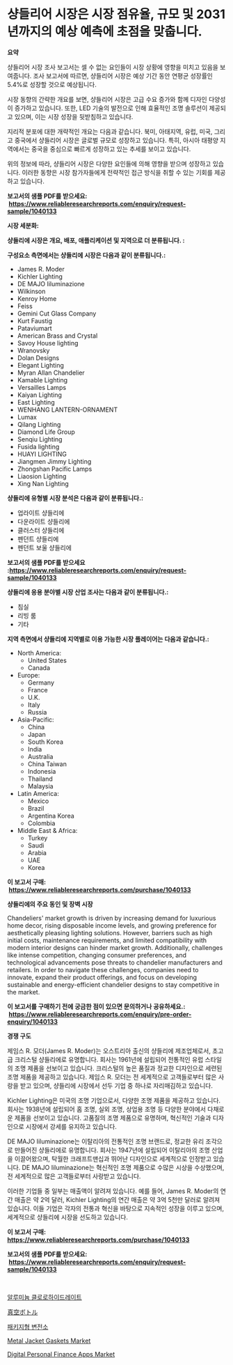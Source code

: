 <p><h1>샹들리어 시장은 시장 점유율, 규모 및 2031년까지의 예상 예측에 초점을 맞춥니다.</h1></p><p><strong>요약</strong></p>
<p><p>샹들리어 시장 조사 보고서는 셀 수 없는 요인들이 시장 상황에 영향을 미치고 있음을 보여줍니다. 조사 보고서에 따르면, 샹들리어 시장은 예상 기간 동안 연평균 성장률인 5.4%로 성장할 것으로 예상됩니다. </p><p>시장 동향의 간략한 개요를 보면, 샹들리어 시장은 고급 수요 증가와 함께 디자인 다양성이 증가하고 있습니다. 또한, LED 기술의 발전으로 인해 효율적인 조명 솔루션이 제공되고 있으며, 이는 시장 성장을 뒷받침하고 있습니다.</p><p>지리적 분포에 대한 개략적인 개요는 다음과 같습니다. 북미, 아태지역, 유럽, 미국, 그리고 중국에서 샹들리어 시장은 글로벌 규모로 성장하고 있습니다. 특히, 아시아 태평양 지역에서는 중국을 중심으로 빠르게 성장하고 있는 추세를 보이고 있습니다.</p><p>위의 정보에 따라, 샹들리어 시장은 다양한 요인들에 의해 영향을 받으며 성장하고 있습니다. 이러한 동향은 시장 참가자들에게 전략적인 접근 방식을 취할 수 있는 기회를 제공하고 있습니다.</p></p>
<p><strong>보고서의 샘플 PDF를 받으세요: &nbsp;<a href="https://www.reliableresearchreports.com/enquiry/request-sample/1040133">https://www.reliableresearchreports.com/enquiry/request-sample/1040133</a></strong></p>
<p><strong>시장 세분화:</strong></p>
<p><strong> 샹들리에 시장은 개요, 배포, 애플리케이션 및 지역으로 더 분류됩니다. :</strong></p>
<p><strong>구성요소 측면에서는 샹들리에 시장은 다음과 같이 분류됩니다.:</strong></p>
<p><ul><li>James R. Moder</li><li>Kichler Lighting</li><li>DE MAJO Iiluminazione</li><li>Wilkinson</li><li>Kenroy Home</li><li>Feiss</li><li>Gemini Cut Glass Company</li><li>Kurt Faustig</li><li>Pataviumart</li><li>American Brass and Crystal</li><li>Savoy House lighting</li><li>Wranovsky</li><li>Dolan Designs</li><li>Elegant Lighting</li><li>Myran Allan Chandelier</li><li>Kamable Lighting</li><li>Versailles Lamps</li><li>Kaiyan Lighting</li><li>East Lighting</li><li>WENHANG LANTERN-ORNAMENT</li><li>Lumax</li><li>Qilang Lighting</li><li>Diamond Life Group</li><li>Senqiu Lighting</li><li>Fusida lighting</li><li>HUAYI LIGHTING</li><li>Jiangmen Jimmy Lighting</li><li>Zhongshan Pacific Lamps</li><li>Liaosion Lighting</li><li>Xing Nan Lighting</li></ul></p>
<p><strong> 샹들리에 유형별 시장 분석은 다음과 같이 분류됩니다.:</strong></p>
<p><ul><li>업라이트 샹들리에</li><li>다운라이트 샹들리에</li><li>클러스터 샹들리에</li><li>펜던트 샹들리에</li><li>펜던트 보울 샹들리에</li></ul></p>
<p><strong>보고서의 샘플 PDF를 받으세요 :<a href="https://www.reliableresearchreports.com/enquiry/request-sample/1040133">https://www.reliableresearchreports.com/enquiry/request-sample/1040133</a></strong></p>
<p><strong> 샹들리에 응용 분야별 시장 산업 조사는 다음과 같이 분류됩니다.:</strong></p>
<p><ul><li>침실</li><li>리빙 룸</li><li>기타</li></ul></p>
<p><strong>지역 측면에서 샹들리에 지역별로 이용 가능한 시장 플레이어는 다음과 같습니다.:</strong></p>
<p><ul>
    <li>
        North America:
        <ul>
            <li>United States</li>
            <li>Canada</li>
        </ul>
    </li>
    <li>
        Europe:
        <ul>
            <li>Germany</li>
            <li>France</li>
            <li>U.K.</li>
            <li>Italy</li>
            <li>Russia</li>
        </ul>
    </li>
    <li>
        Asia-Pacific:
        <ul>
            <li>China</li>
            <li>Japan</li>
            <li>South Korea</li>
            <li>India</li>
            <li>Australia</li>
            <li>China Taiwan</li>
            <li>Indonesia</li>
            <li>Thailand</li>
            <li>Malaysia</li>
        </ul>
    </li>
    <li>
        Latin America:
        <ul>
            <li>Mexico</li>
            <li>Brazil</li>
            <li>Argentina Korea</li>
            <li>Colombia</li>
        </ul>
    </li>
    <li>
        Middle East & Africa:
        <ul>
            <li>Turkey</li>
            <li>Saudi</li>
            <li>Arabia</li>
            <li>UAE</li>
            <li>Korea</li>
        </ul>
    </li>
    </ul></p>
<p><strong>이 보고서 구매: &nbsp;<a href="https://www.reliableresearchreports.com/purchase/1040133">https://www.reliableresearchreports.com/purchase/1040133</a></strong></p>
<p><strong>샹들리에의 주요 동인 및 장벽 시장</strong></p>
<p><p>Chandeliers' market growth is driven by increasing demand for luxurious home decor, rising disposable income levels, and growing preference for aesthetically pleasing lighting solutions. However, barriers such as high initial costs, maintenance requirements, and limited compatibility with modern interior designs can hinder market growth. Additionally, challenges like intense competition, changing consumer preferences, and technological advancements pose threats to chandelier manufacturers and retailers. In order to navigate these challenges, companies need to innovate, expand their product offerings, and focus on developing sustainable and energy-efficient chandelier designs to stay competitive in the market.</p></p>
<p><strong>이 보고서를 구매하기 전에 궁금한 점이 있으면 문의하거나 공유하세요.: &nbsp;<a href="https://www.reliableresearchreports.com/enquiry/pre-order-enquiry/1040133">https://www.reliableresearchreports.com/enquiry/pre-order-enquiry/1040133</a></strong></p>
<p><strong>경쟁 구도</strong></p>
<p><p>제임스 R. 모더(James R. Moder)는 오스트리아 출신의 샹들리에 제조업체로서, 초고급 크리스털 샹들리에로 유명합니다. 회사는 1961년에 설립되어 전통적인 유럽 스타일의 조명 제품을 선보이고 있습니다. 크리스털의 높은 품질과 정교한 디자인으로 세련된 조명 제품을 제공하고 있습니다. 제임스 R. 모더는 전 세계적으로 고객들로부터 많은 사랑을 받고 있으며, 샹들리에 시장에서 선두 기업 중 하나로 자리매김하고 있습니다.</p><p>Kichler Lighting은 미국의 조명 기업으로서, 다양한 조명 제품을 제공하고 있습니다. 회사는 1938년에 설립되어 홈 조명, 실외 조명, 상업용 조명 등 다양한 분야에서 다채로운 제품을 선보이고 있습니다. 고품질의 조명 제품으로 유명하며, 혁신적인 기술과 디자인으로 시장에서 강세를 유지하고 있습니다.</p><p>DE MAJO Iiluminazione는 이탈리아의 전통적인 조명 브랜드로, 정교한 유리 조각으로 만들어진 샹들리에로 유명합니다. 회사는 1947년에 설립되어 이탈리아의 조명 산업을 이끌어왔으며, 탁월한 크래프트맨십과 뛰어난 디자인으로 세계적으로 인정받고 있습니다. DE MAJO Iiluminazione는 혁신적인 조명 제품으로 수많은 시상을 수상했으며, 전 세계적으로 많은 고객들로부터 사랑받고 있습니다.</p><p>이러한 기업들 중 일부는 매출액이 알려져 있습니다. 예를 들어, James R. Moder의 연간 매출은 약 2억 달러, Kichler Lighting의 연간 매출은 약 3억 5천만 달러로 알려져 있습니다. 이들 기업은 각자의 전통과 혁신을 바탕으로 지속적인 성장을 이루고 있으며, 세계적으로 샹들리에 시장을 선도하고 있습니다.</p></p>
<p><strong>이 보고서 구매: &nbsp; <a href="https://www.reliableresearchreports.com/purchase/1040133">https://www.reliableresearchreports.com/purchase/1040133</a></strong></p>
<p><strong>보고서의 샘플 PDF를 받으세요: &nbsp;<a href="https://www.reliableresearchreports.com/enquiry/request-sample/1040133">https://www.reliableresearchreports.com/enquiry/request-sample/1040133</a></strong><strong></strong></p>
<p>&nbsp;</p>
<p><p><a href="https://github.com/vsoq0zknh59/Market-Research-Report-List-1/blob/main/7335950245.md">알루미늄 클로로하이드레이트</a></p><p><a href="https://github.com/bevdtkn4419963/Market-Research-Report-List-1/blob/main/4734693553.md">真空ボトル</a></p><p><a href="https://github.com/jntpkh496620/Market-Research-Report-List-1/blob/main/8222062244.md">패키지형 변전소</a></p><p><a href="https://github.com/prosalinda88/Market-Research-Report-List-3/blob/main/metal-jacket-gaskets-market.md">Metal Jacket Gaskets Market</a></p><p><a href="https://issuu.com/reportprime-2/docs/digital-personal-finance-apps-market-size-2030.ppt">Digital Personal Finance Apps Market</a></p></p>